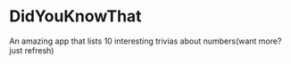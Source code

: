# DidYouKnowThat
An amazing app that lists 10 interesting trivias about numbers(want more? just refresh)
